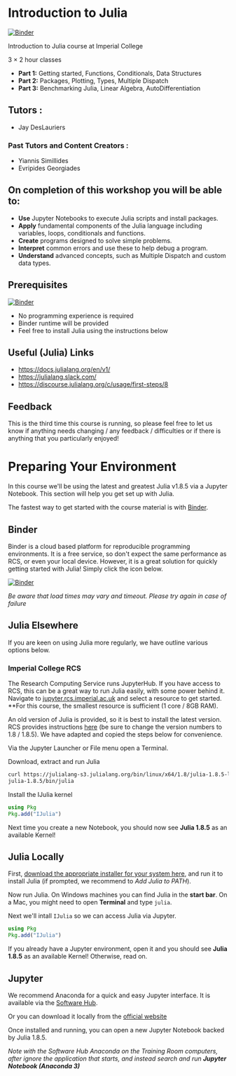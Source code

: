 # Introduction to Julia

[![Binder](https://mybinder.org/badge_logo.svg)](https://mybinder.org/v2/gh/ImperialCollegeLondon/Introduction-to-Julia/HEAD)


Introduction to Julia course at Imperial College

3 × 2 hour classes

* **Part 1:** Getting started, Functions, Conditionals, Data Structures
* **Part 2:** Packages, Plotting, Types, Multiple Dispatch
* **Part 3:** Benchmarking Julia, Linear Algebra, AutoDifferentiation

## Tutors : 
* Jay DesLauriers

### Past Tutors and Content Creators :
* Yiannis Simillides
* Evripides Georgiades

## On completion of this workshop you will be able to:
* **Use** Jupyter Notebooks to execute Julia scripts and install packages.
* **Apply** fundamental components of the Julia language including variables, loops, conditionals and functions. 
* **Create** programs designed to solve simple problems.
* **Interpret** common errors and use these to help debug a program.
* **Understand** advanced concepts, such as Multiple Dispatch and custom data types.

## Prerequisites
[![Binder](https://mybinder.org/badge_logo.svg)](https://mybinder.org/v2/gh/ImperialCollegeLondon/Introduction-to-Julia/HEAD)
* No programming experience is required
* Binder runtime will be provided
* Feel free to install Julia using the instructions below

## Useful (Julia) Links
* https://docs.julialang.org/en/v1/
* https://julialang.slack.com/
* https://discourse.julialang.org/c/usage/first-steps/8

## Feedback
This is the third time this course is running, so please feel free to let us know if anything
needs changing / any feedback / difficulties or if there is anything that you particularly enjoyed!

# Preparing Your Environment

In this course we'll be using the latest and greatest Julia v1.8.5 via a Jupyter Notebook.
This section will help you get set up with Julia.

The fastest way to get started with the course material is with [Binder](https://mybinder.org/).

## Binder

Binder is a cloud based platform for reproducible programming environments. It is a free service,
so don't expect the same performance as RCS, or even your local device. However, it is a great
solution for quickly getting started with Julia! Simply click the icon below.

[![Binder](https://mybinder.org/badge_logo.svg)](https://mybinder.org/v2/gh/ImperialCollegeLondon/Introduction-to-Julia/HEAD)

*Be aware that load times may vary and timeout. Please try again in case of failure*

## Julia Elsewhere

If you are keen on using Julia more regularly, we have outline various options below.

### Imperial College RCS

The Research Computing Service runs JupyterHub. If you have access to RCS, this can be a great way
to run Julia easily, with some power behind it. Navigate to [jupyter.rcs.imperial.ac.uk](https://jupyter.rcs.imperial.ac.uk)
and select a resource to get started. **For this course, the smallest resource is sufficient (1 core / 8GB RAM).

An old version of Julia is provided, so it is best to install the latest version.
RCS provides instructions [here](https://imperialcollegelondon.github.io/research-computing-tips/compute/2020/07/08/running-julia.html)
(be sure to change the version numbers to 1.8 / 1.8.5). We have adapted and copied the steps below for convenience.

Via the Jupyter Launcher or File menu open a Terminal.

Download, extract and run Julia

```bash
curl https://julialang-s3.julialang.org/bin/linux/x64/1.8/julia-1.8.5-linux-x86_64.tar.gz | tar xz
julia-1.8.5/bin/julia

```

Install the IJulia kernel

```julia
using Pkg
Pkg.add("IJulia")

```

Next time you create a new Notebook, you should now see **Julia 1.8.5** as an available Kernel! 


## Julia Locally

First, [download the appropriate installer for your system here](https://julialang.org/downloads),
and run it to install Julia (if prompted, we recommend to *Add Julia to PATH*).

Now run Julia. On Windows machines you can find Julia in the **start bar**.
On a Mac, you might need to open **Terminal** and type `julia`.

Next we'll intall `IJulia` so we can access Julia via Jupyter.
```julia
using Pkg
Pkg.add("IJulia")

```

If you already have a Jupyter environment, open it and you 
should see **Julia 1.8.5** as an available Kernel! Otherwise, read on.

## Jupyter

We recommend Anaconda for a quick and easy Jupyter interface. It is
available via the [Software Hub](https://softwarehub.imperial.ac.uk/).

Or you can download it locally from the [official website](https://www.anaconda.com/products/distribution)

Once installed and running, you can open a new Jupyter Notebook backed by Julia 1.8.5.

*Note with the Software Hub Anaconda on the Training Room computers, after*
*ignore the application that starts, and instead search and run **Jupyter Notebook (Anaconda 3)***